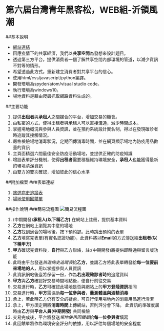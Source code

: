 
# 第六屆台灣青年黑客松，WEB組-沂領風潮

##基本說明
- [網站連結]( http://sharing_space.nctu.me/ )
- 因應疫情下的共享經濟，我們以**共享空間**為發想來設計題目。
- 透過第三方平台，提供消費者一個了解共享空間內部環境的管道，以減少資訊不對等的情形。
- 希望透過此方式，重新建立消費者對共享平台的信心。
- 使用html/css/javascript/python編譯。
- 開發環境為spyder/atom/visual studio code。
- 執行環境為windows10。
- 場地資料是藉由爬蟲抓取網路資料生成的。

##主要功能
1. 提供**出租者**與**承租人**之間媒合的平台，增加交易的機會。
2. 由私密的方式，使得出租者與承租人可以直接溝通，減少時間成本。
3. 掌握場地概況與參與人員資訊，並在預約系統設計實名制，得以在發現確診者時追蹤其接觸情況。
4. 嚴格檢驗場地消毒狀況，定期回傳消毒時間，並在網頁顯示場地內防疫用品數量的資訊
5. 主頁面精選六間最佳安全防疫活動場地，並提供正確的防疫知識
6. 增設表單評分機制，使得**出租者**需要積極維持環境安全，**承租人**也能獲得最新的環境清潔資訊
7. 由雙方的雙次確認，增加彼此的信心水準

##附加檔案
###表單連結
1. [旅遊病史追蹤表](https://docs.google.com/forms/d/e/1FAIpQLScc9mgyhhEV09McXQN6pPnuUs09EWTyWOKGvnzu9c-oXVruBQ/viewform?usp=sf_link)
2. [場地使用回饋單](https://docs.google.com/forms/d/e/1FAIpQLSfRXgzrl727uDG3zmvBtXoaLmPb5otrHerz3Bt46NsUx6vwCg/viewform?usp=sf_link)

##操作說明
###簡易流程圖
![簡易流程圖](https://drive.google.com/file/d/1ERPb8zu3yuZMCNlR_E1tZCq78jxuMDk_/view?usp=sharing)

1. (中期開發)**承租人(以下稱乙方)** 在網站上註冊，提供基本資料
2. **乙方**在網站上瀏覽其中意的場地
3. **乙方**找到適合的場地後，按下預約鍵。此時跳出預約的表單
4. **乙方**填寫完表單(有實名認證功能)，此資料將以**Email**的方式傳送給**出租者(以下稱甲方)**
5. **甲方**確認完資料後，**自行**與乙方聯絡，註:(中期開發)將提供即時通與留言版功能
6. 此時由平台發送*旅遊病史追蹤表*給**乙方**，並請乙方將此表單轉發給**每一位要前來場地的人**，用以掌握參與人員資訊
7. 此資訊網站後臺將保留一份，作為**若出現確診者時**的追蹤資料
8. **甲方**與**乙方**確認好交易時間地點後，便自行前往交易
9. 交易進行時，**乙方**可確認此場地是否與網站上的**甲方登陸資訊**相同
10. 交易進行時，**甲方**需協助**每一位參與者**，**量測體溫與酒精消毒**
11. 承上，若此時乙方仍有安全的疑慮，可自行使用場地內的消毒用品進行清潔
12. 承上，甲方須定期將**消毒時間**上傳網站，否則評分會下降。  此資訊的準確度屆時由**乙方**與**平台人員(中期開發)** 共同檢驗
13. 交易完成後，平台將發送*場地使用回饋單*給**每一位參與者**填寫
14. 此回饋單將作為環境安全評分的依據，用以評估每個場地的安全程度
